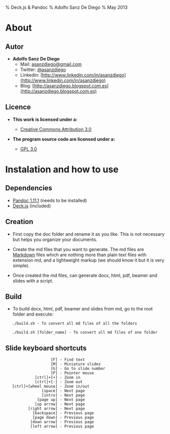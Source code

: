 % Deck.js & Pandoc
% Adolfo Sanz De Diego
% May 2013

# About

## Autor

- **Adolfo Sanz De Diego**
    - Mail: [asanzdiego@gmail.com](mailto:asanzdiego@gmail.com)
    - Twitter: [@asanzdiego](http://twitter.com/asanzdiego)
    - Linkedin: [http://www.linkedin.com/in/asanzdiego](http://www.linkedin.com/in/asanzdiego)
    - Blog: [http://asanzdiego.blogspot.com.es](http://asanzdiego.blogspot.com.es)

## Licence

- **This work is licensed under a:**
    - [Creative Commons Attribution 3.0](http://creativecommons.org/licenses/by-sa/3.0//)

- **The program source code are licensed under a:**
    - [GPL 3.0](http://www.gnu.org/licenses/gpl.html)

# Instalation and how to use

## Dependencies

- [Pandoc 1.11.1](http://johnmacfarlane.net/pandoc/) (needs to be installed)
- [Deck.js](http://imakewebthings.com/deck.js/) (included)

## Creation

- First copy the doc folder and rename it as you like. This is not necessary but
  helps you organize your documents.

- Create the md files that you want to generate. The md files are
  [Markdown](http://en.wikipedia.org/wiki/Markdown) files which are nothing more
  than plain text files with extension md, and a lightweight markup (we should
  know it but it is very simple).

- Once created the md files, can generate docx, html, pdf, beamer and slides with a script.

## Build

- To build docx, html, pdf, beamer and slides from md, go to the root folder and execute:

~~~
   ./build.sh - To convert all md files of all the folders
~~~

~~~
   ./build.sh [folder_name] - To convert all md files of one folder
~~~

## Slide keyboard shortcuts

~~~
                    [F] - Find text
                    [M] - Miniature slides
                    [G] - Go to slide number
                    [P] - Pointer mouse
             [ctrl]+[+] - Zoom in
             [ctrl]+[-] - Zoom out
   [ctrl]+[wheel mouse] - Zoom in/out
                [space] - Next page
                [intro] - Next page
              [page up] - Next page
             [up arrow] - Next page
          [right arrow] - Next page
            [backspace] - Previous page
            [page down] - Previous page
           [down arrow] - Previous page
           [left arrow] - Previous page
~~~
